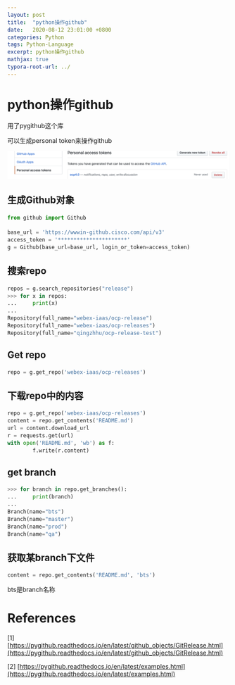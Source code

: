 ```yaml
---
layout: post
title:  "python操作github"
date:   2020-08-12 23:01:00 +0800
categories: Python
tags: Python-Language
excerpt: python操作github
mathjax: true
typora-root-url: ../
---
```


# python操作github

用了pygithub这个库

可以生成personal token来操作github

![image-20200812105505830](/../assets/images/image-20200812105505830.png)

## 生成Github对象

```python
from github import Github

base_url = 'https://wwwin-github.cisco.com/api/v3'
access_token = '**********************'
g = Github(base_url=base_url, login_or_token=access_token)
```

## 搜索repo

```python
repos = g.search_repositories("release")
>>> for x in repos:
...     print(x)
...
Repository(full_name="webex-iaas/ocp-release")
Repository(full_name="webex-iaas/ocp-releases")
Repository(full_name="qingzhhu/ocp-release-test")
```

## Get repo

```python
repo = g.get_repo('webex-iaas/ocp-releases')
```

## 下载repo中的内容

```python
repo = g.get_repo('webex-iaas/ocp-releases')
content = repo.get_contents('README.md')
url = content.download_url
r = requests.get(url)
with open('README.md', 'wb') as f:
		f.write(r.content)
```

## get branch

```python
>>> for branch in repo.get_branches():
...     print(branch)
...
Branch(name="bts")
Branch(name="master")
Branch(name="prod")
Branch(name="qa")
```

## 获取某branch下文件

```python
content = repo.get_contents('README.md', 'bts')
```

bts是branch名称

# References

[1] [https://pygithub.readthedocs.io/en/latest/github_objects/GitRelease.html](https://pygithub.readthedocs.io/en/latest/github_objects/GitRelease.html)

[2] [https://pygithub.readthedocs.io/en/latest/examples.html](https://pygithub.readthedocs.io/en/latest/examples.html)

